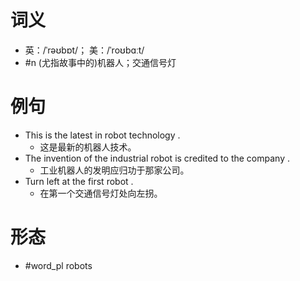 # 词义
- 英：/ˈrəʊbɒt/； 美：/ˈroʊbɑːt/
- #n (尤指故事中的)机器人；交通信号灯
# 例句
- This is the latest in robot technology .
	- 这是最新的机器人技术。
- The invention of the industrial robot is credited to the company .
	- 工业机器人的发明应归功于那家公司。
- Turn left at the first robot .
	- 在第一个交通信号灯处向左拐。
# 形态
- #word_pl robots
